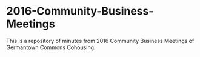 # 2016-Community-Business-Meetings

This is a repository of minutes from 2016 Community Business Meetings of Germantown Commons Cohousing.
